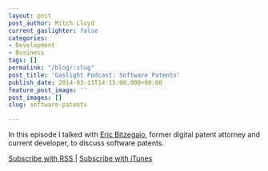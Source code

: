 ```yaml
---
layout: post
post_author: Mitch Lloyd
current_gaslighter: false
categories:
- Development
- Business
tags: []
permalink: "/blog/:slug"
post_title: 'Gaslight Podcast: Software Patents'
publish_date: 2014-03-13T14:15:00.000+00:00
feature_post_image: ''
post_images: []
slug: software-patents

---
```

In this episode I talked with [Eric Bitzegaio](https://twitter.com/ebitz),
former digital patent attorney and current developer, to discuss software
patents.

[Subscribe with RSS ](http://feeds.feedburner.com/gaslightpodcast) | [Subscribe with iTunes](https://itunes.apple.com/us/podcast/gaslight-software-blog/id563643631)